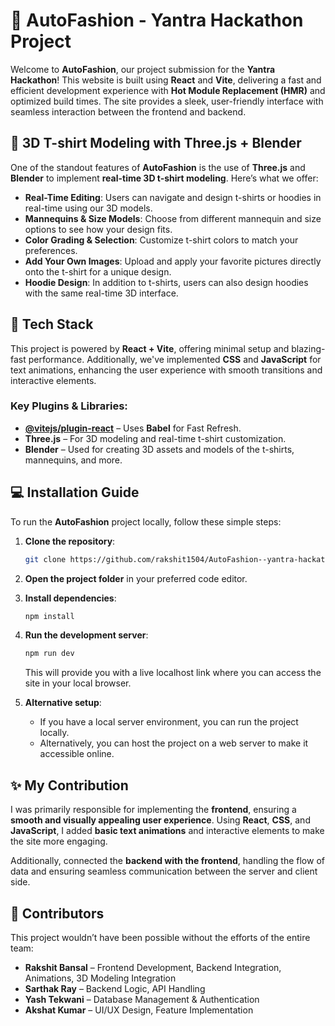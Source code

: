 # 👕 AutoFashion - Yantra Hackathon Project  

Welcome to **AutoFashion**, our project submission for the **Yantra Hackathon**! This website is built using **React** and **Vite**, delivering a fast and efficient development experience with **Hot Module Replacement (HMR)** and optimized build times. The site provides a sleek, user-friendly interface with seamless interaction between the frontend and backend.

## 🎨 3D T-shirt Modeling with Three.js + Blender

One of the standout features of **AutoFashion** is the use of **Three.js** and **Blender** to implement **real-time 3D t-shirt modeling**. Here’s what we offer:

- **Real-Time Editing**: Users can navigate and design t-shirts or hoodies in real-time using our 3D models.
- **Mannequins & Size Models**: Choose from different mannequin and size options to see how your design fits.
- **Color Grading & Selection**: Customize t-shirt colors to match your preferences.
- **Add Your Own Images**: Upload and apply your favorite pictures directly onto the t-shirt for a unique design.
- **Hoodie Design**: In addition to t-shirts, users can also design hoodies with the same real-time 3D interface.


## 🚀 Tech Stack

This project is powered by **React + Vite**, offering minimal setup and blazing-fast performance. Additionally, we've implemented **CSS** and **JavaScript** for text animations, enhancing the user experience with smooth transitions and interactive elements.

### Key Plugins & Libraries:
- **[@vitejs/plugin-react](https://github.com/vitejs/vite-plugin-react/blob/main/packages/plugin-react/README.md)** – Uses **Babel** for Fast Refresh.
- **Three.js** – For 3D modeling and real-time t-shirt customization.
- **Blender** – Used for creating 3D assets and models of the t-shirts, mannequins, and more.


## 💻 Installation Guide  

To run the **AutoFashion** project locally, follow these simple steps:

1. **Clone the repository**:
   ```bash
   git clone https://github.com/rakshit1504/AutoFashion--yantra-hackathon-site.git
   ```

2. **Open the project folder** in your preferred code editor.

3. **Install dependencies**:
   ```bash
   npm install
   ```

4. **Run the development server**:
   ```bash
   npm run dev
   ```
   This will provide you with a live localhost link where you can access the site in your local browser.

5. **Alternative setup**:
   - If you have a local server environment, you can run the project locally.
   - Alternatively, you can host the project on a web server to make it accessible online.



## ✨ My Contribution  
I was primarily responsible for implementing the **frontend**, ensuring a **smooth and visually appealing user experience**. Using **React**, **CSS**, and **JavaScript**, I added **basic text animations** and interactive elements to make the site more engaging.
 
Additionally, connected the **backend with the frontend**, handling the flow of data and ensuring seamless communication between the server and client side.


## 👥 Contributors  
This project wouldn’t have been possible without the efforts of the entire team:
- **Rakshit Bansal** – Frontend Development, Backend Integration, Animations, 3D Modeling Integration  
- **Sarthak Ray** – Backend Logic, API Handling  
- **Yash Tekwani** – Database Management & Authentication  
- **Akshat Kumar** – UI/UX Design, Feature Implementation  




